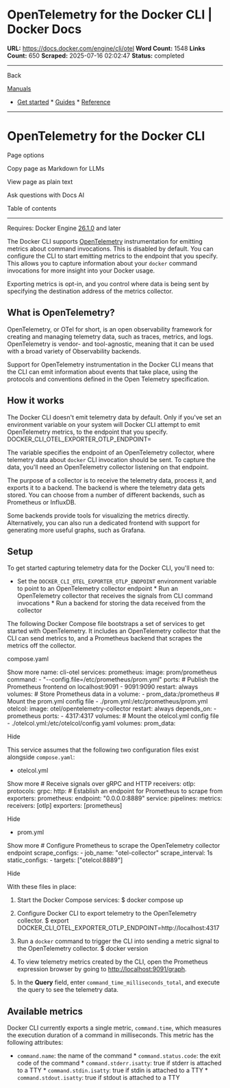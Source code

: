 # OpenTelemetry for the Docker CLI | Docker Docs

**URL:** https://docs.docker.com/engine/cli/otel
**Word Count:** 1548
**Links Count:** 650
**Scraped:** 2025-07-16 02:02:47
**Status:** completed

---

Back

[Manuals](https://docs.docker.com/manuals/)

  * [Get started](https://docs.docker.com/get-started/)   * [Guides](https://docs.docker.com/guides/)   * [Reference](https://docs.docker.com/reference/)

* * *

# OpenTelemetry for the Docker CLI

Page options

Copy page as Markdown for LLMs

View page as plain text

Ask questions with Docs AI

Table of contents

* * *

Requires: Docker Engine [26.1.0](https://docs.docker.com/engine/release-notes/26.1/#2610) and later

The Docker CLI supports [OpenTelemetry](https://opentelemetry.io/docs/) instrumentation for emitting metrics about command invocations. This is disabled by default. You can configure the CLI to start emitting metrics to the endpoint that you specify. This allows you to capture information about your `docker` command invocations for more insight into your Docker usage.

Exporting metrics is opt-in, and you control where data is being sent by specifying the destination address of the metrics collector.

## What is OpenTelemetry?

OpenTelemetry, or OTel for short, is an open observability framework for creating and managing telemetry data, such as traces, metrics, and logs. OpenTelemetry is vendor- and tool-agnostic, meaning that it can be used with a broad variety of Observability backends.

Support for OpenTelemetry instrumentation in the Docker CLI means that the CLI can emit information about events that take place, using the protocols and conventions defined in the Open Telemetry specification.

## How it works

The Docker CLI doesn't emit telemetry data by default. Only if you've set an environment variable on your system will Docker CLI attempt to emit OpenTelemetry metrics, to the endpoint that you specify.               DOCKER_CLI_OTEL_EXPORTER_OTLP_ENDPOINT=<endpoint>

The variable specifies the endpoint of an OpenTelemetry collector, where telemetry data about `docker` CLI invocation should be sent. To capture the data, you'll need an OpenTelemetry collector listening on that endpoint.

The purpose of a collector is to receive the telemetry data, process it, and exports it to a backend. The backend is where the telemetry data gets stored. You can choose from a number of different backends, such as Prometheus or InfluxDB.

Some backends provide tools for visualizing the metrics directly. Alternatively, you can also run a dedicated frontend with support for generating more useful graphs, such as Grafana.

## Setup

To get started capturing telemetry data for the Docker CLI, you'll need to:

  * Set the `DOCKER_CLI_OTEL_EXPORTER_OTLP_ENDPOINT` environment variable to point to an OpenTelemetry collector endpoint   * Run an OpenTelemetry collector that receives the signals from CLI command invocations   * Run a backend for storing the data received from the collector

The following Docker Compose file bootstraps a set of services to get started with OpenTelemetry. It includes an OpenTelemetry collector that the CLI can send metrics to, and a Prometheus backend that scrapes the metrics off the collector.

compose.yaml

Show more               name: cli-otel     services:       prometheus:         image: prom/prometheus         command:           - "--config.file=/etc/prometheus/prom.yml"         ports:           # Publish the Prometheus frontend on localhost:9091           - 9091:9090         restart: always         volumes:           # Store Prometheus data in a volume:           - prom_data:/prometheus           # Mount the prom.yml config file           - ./prom.yml:/etc/prometheus/prom.yml       otelcol:         image: otel/opentelemetry-collector         restart: always         depends_on:           - prometheus         ports:           - 4317:4317         volumes:           # Mount the otelcol.yml config file           - ./otelcol.yml:/etc/otelcol/config.yaml          volumes:       prom_data:

Hide

This service assumes that the following two configuration files exist alongside `compose.yaml`:

  * otelcol.yml

Show more                  # Receive signals over gRPC and HTTP         receivers:           otlp:             protocols:               grpc:               http:                  # Establish an endpoint for Prometheus to scrape from         exporters:           prometheus:             endpoint: "0.0.0.0:8889"                  service:           pipelines:             metrics:               receivers: [otlp]               exporters: [prometheus]

Hide

  * prom.yml

Show more                  # Configure Prometheus to scrape the OpenTelemetry collector endpoint         scrape_configs:           - job_name: "otel-collector"             scrape_interval: 1s             static_configs:               - targets: ["otelcol:8889"]

Hide

With these files in place:

  1. Start the Docker Compose services:                    $ docker compose up          

  2. Configure Docker CLI to export telemetry to the OpenTelemetry collector.                    $ export DOCKER_CLI_OTEL_EXPORTER_OTLP_ENDPOINT=http://localhost:4317          

  3. Run a `docker` command to trigger the CLI into sending a metric signal to the OpenTelemetry collector.                    $ docker version          

  4. To view telemetry metrics created by the CLI, open the Prometheus expression browser by going to <http://localhost:9091/graph>.

  5. In the **Query** field, enter `command_time_milliseconds_total`, and execute the query to see the telemetry data.

## Available metrics

Docker CLI currently exports a single metric, `command.time`, which measures the execution duration of a command in milliseconds. This metric has the following attributes:

  * `command.name`: the name of the command   * `command.status.code`: the exit code of the command   * `command.stderr.isatty`: true if stderr is attached to a TTY   * `command.stdin.isatty`: true if stdin is attached to a TTY   * `command.stdout.isatty`: true if stdout is attached to a TTY